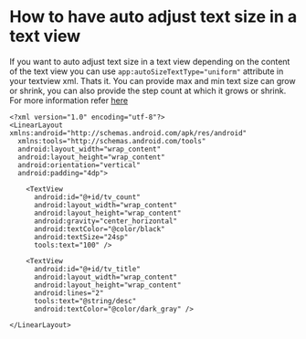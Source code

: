 # How to have auto adjust text size in a text view

If you want to auto adjust text size in a text view depending on the content of the text view you can use 
`app:autoSizeTextType="uniform"` attribute in your textview xml. Thats it. You can provide max and min text size can grow or 
shrink, you can also provide the step count at which it grows or shrink. For more information refer [here](https://developer.android.com/guide/topics/ui/look-and-feel/autosizing-textview)


    <?xml version="1.0" encoding="utf-8"?>
    <LinearLayout xmlns:android="http://schemas.android.com/apk/res/android"
      xmlns:tools="http://schemas.android.com/tools"
      android:layout_width="wrap_content"
      android:layout_height="wrap_content"
      android:orientation="vertical"
      android:padding="4dp">

        <TextView
          android:id="@+id/tv_count"
          android:layout_width="wrap_content"
          android:layout_height="wrap_content"
          android:gravity="center_horizontal"
          android:textColor="@color/black"
          android:textSize="24sp"
          tools:text="100" />

        <TextView
          android:id="@+id/tv_title"
          android:layout_width="wrap_content"
          android:layout_height="wrap_content"
          android:lines="2"
          tools:text="@string/desc"
          android:textColor="@color/dark_gray" />

    </LinearLayout>
